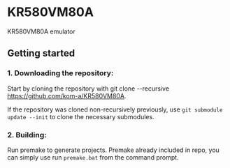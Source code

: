 # KR580VM80A
KR580VM80A emulator

## Getting started
### **1. Downloading the repository:**
Start by cloning the repository with git clone --recursive https://github.com/kom-a/KR580VM80A.

If the repository was cloned non-recursively previously, use `git submodule update --init` to clone the necessary submodules.

### **2. Building:**
Run premake to generate projects. Premake already included in repo, you can simply use run `premake.bat` from the command prompt.